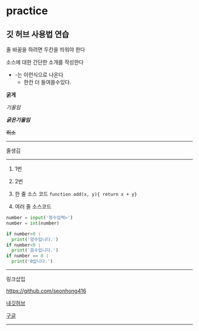 # practice
## 깃 허브 사용법 연습

줄 바꿈을 하려면 두칸을 띄워야 한다

소스에 대한 간단한 소개를 작성한다

- -는 이런식으로 나온다
  - 한칸 더 들여쓸수있다.

**굵게**

*기울임*

***굵은기울임***

~~취소~~

---
줄생김
***

1. 1번
2. 2번

1. 한 줄 소스 코드
`function add(x, y){ return x + y}`

2. 여러 줄 소스코드
```python
number = input('정수입력>')
number = int(number)

if number>0 :
  print('양수입니다.')
if number<0 :
  print('음수입니다.')
if number == 0 :
  print('0입니다.')
```
***
링크삽입

<https://github.com/seonhong416>

[내깃허브](https://github.com/seonhong416)

[구글](https://goole.com, '검색 사이트')
***


